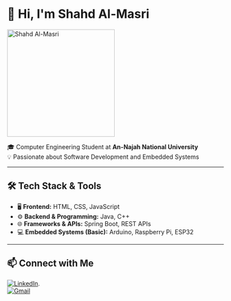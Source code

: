 # 👋 Hi, I'm Shahd Al-Masri  
<img src="hi.jpg" alt="Shahd Al-Masri" width="250"/>

🎓 Computer Engineering Student at **An-Najah National University**  
💡 Passionate about Software Development and Embedded Systems  

---

## 🛠️ Tech Stack & Tools  

- 🖥️ **Frontend:** HTML, CSS, JavaScript  
- ⚙️ **Backend & Programming:** Java, C++  
- 🌐 **Frameworks & APIs:** Spring Boot, REST APIs  
- 💻 **Embedded Systems (Basic):** Arduino, Raspberry Pi, ESP32  

---

## 📫 Connect with Me  

[![LinkedIn](https://img.shields.io/badge/LinkedIn-Profile-blue)](https://www.linkedin.com/in/shahd-almasri-88167a333/).  
[![Gmail](https://img.shields.io/badge/Email-shahd.227.almasri%40gmail.com-red)](mailto:shahd.227.almasri@gmail.com)
  
